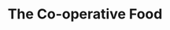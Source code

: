 ---
title: "The Co-operative Food"
url: /cambridge/the-co-operative-food-chesterton-road/
shop: supermarket
---